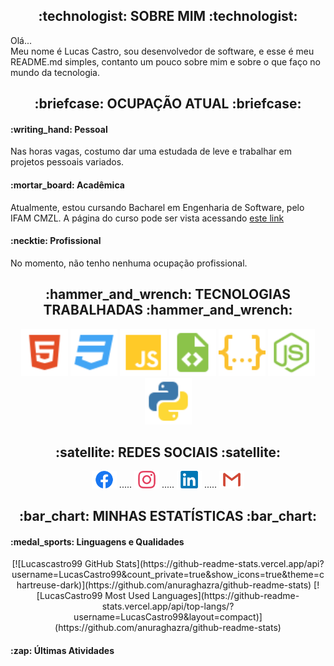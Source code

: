<h2 align="center">:technologist: SOBRE MIM :technologist:</h2>
Olá... <br>
Meu nome é Lucas Castro, sou desenvolvedor de software, e esse é meu README.md simples, contanto um pouco sobre mim e sobre o que faço no mundo da tecnologia.

<h2 align="center">:briefcase: OCUPAÇÃO ATUAL :briefcase:</h2>

<h4>:writing_hand: Pessoal</h4>
Nas horas vagas, costumo dar uma estudada de leve e trabalhar em projetos pessoais variados.

<h4>:mortar_board: Acadêmica</h4>

Atualmente, estou cursando Bacharel em Engenharia de Software, pelo IFAM CMZL. A página do curso pode ser vista acessando [este link](http://www2.ifam.edu.br/campus/cmzl/ensino/engenharia-software)

<h4>:necktie: Profissional</h4>
No momento, não tenho nenhuma ocupação profissional.

<h2 align="center">:hammer_and_wrench: TECNOLOGIAS TRABALHADAS :hammer_and_wrench:</h2>
<p align="center">
  <a href='https://en.wikipedia.org/wiki/HTML5'><img title='HTML' alt='HTML Icon' width='75' src='https://raw.githubusercontent.com/PKief/vscode-material-icon-theme/96b211be6f4eaf7d82990400c06d0e2787136a4d/icons/html.svg'></a>
  <a href='https://en.wikipedia.org/wiki/CSS'><img title='CSS' alt='CSS Icon' width='75' src='https://raw.githubusercontent.com/PKief/vscode-material-icon-theme/96b211be6f4eaf7d82990400c06d0e2787136a4d/icons/css.svg'></a>
  <a href='https://www.javascript.com/'><img title='JavaScript' alt='JavaScript Icon' width='75' src='https://raw.githubusercontent.com/PKief/vscode-material-icon-theme/96b211be6f4eaf7d82990400c06d0e2787136a4d/icons/javascript.svg'></a>
  <a href='https://www.xml.com/'><img title='XML' alt='XML Icon' width='75' src='https://raw.githubusercontent.com/PKief/vscode-material-icon-theme/96b211be6f4eaf7d82990400c06d0e2787136a4d/icons/xml.svg'></a>
  <a href='https://www.json.org/'><img title='JSON' alt='JSON Icon' width='75' src='https://raw.githubusercontent.com/PKief/vscode-material-icon-theme/96b211be6f4eaf7d82990400c06d0e2787136a4d/icons/json.svg'></a>
  <a href='https://nodejs.org/'><img title='NodeJS' alt='NodeJS Icon' width='75' src='https://raw.githubusercontent.com/PKief/vscode-material-icon-theme/96b211be6f4eaf7d82990400c06d0e2787136a4d/icons/nodejs.svg'></a>
  <a href='https://www.python.org/'><img title='Python' alt='Python Icon' width='75' src='https://raw.githubusercontent.com/PKief/vscode-material-icon-theme/96b211be6f4eaf7d82990400c06d0e2787136a4d/icons/python.svg'></a>
</p>

<h2 align="center">:satellite: REDES SOCIAIS :satellite:</h2>
<p align="center">
  <a href='https://www.facebook.com/lucascastro99/'><img title='Facebook' alt='Facebook Icon' width='40' src='https://raw.githubusercontent.com/LucasCastro99/LucasCastro99/95d89a80ea3eef593d26787f8579417dccc8bb11/images/icons/facebook.svg'></a>
  .....
  <a href='https://www.instagram.com/lucascastro.99/'><img title='Instagram' alt='Instagram Icon' width='40' src='https://raw.githubusercontent.com/LucasCastro99/LucasCastro99/95d89a80ea3eef593d26787f8579417dccc8bb11/images/icons/instagram.svg'></a>
  .....
  <a href='https://www.linkedin.com/in/lucascastro99/'><img title='LinkedIn' alt='LinkedIn Icon' width='40' src='https://raw.githubusercontent.com/LucasCastro99/LucasCastro99/95d89a80ea3eef593d26787f8579417dccc8bb11/images/icons/linkedin.svg'></a>
  .....
  <a href='https:mailto:lucasacastro99@gmail.com'><img title='Email' alt='Email Icon' width='40' src='https://raw.githubusercontent.com/LucasCastro99/LucasCastro99/95d89a80ea3eef593d26787f8579417dccc8bb11/images/icons/gmail.svg'></a>
</p>

<h2 align="center">:bar_chart: MINHAS ESTATÍSTICAS :bar_chart:</h2>
<h4>:medal_sports: Linguagens e Qualidades</h4>
<p align="center">
  [![Lucascastro99 GitHub Stats](https://github-readme-stats.vercel.app/api?username=LucasCastro99&count_private=true&show_icons=true&theme=chartreuse-dark)](https://github.com/anuraghazra/github-readme-stats)
  [![LucasCastro99 Most Used Languages](https://github-readme-stats.vercel.app/api/top-langs/?username=LucasCastro99&layout=compact)](https://github.com/anuraghazra/github-readme-stats)
</p>
 
<h4>:zap: Últimas Atividades</h4>
<p align="center">
  <!--START_SECTION:activity-->
  <!--END_SECTION:activity-->
</p>
